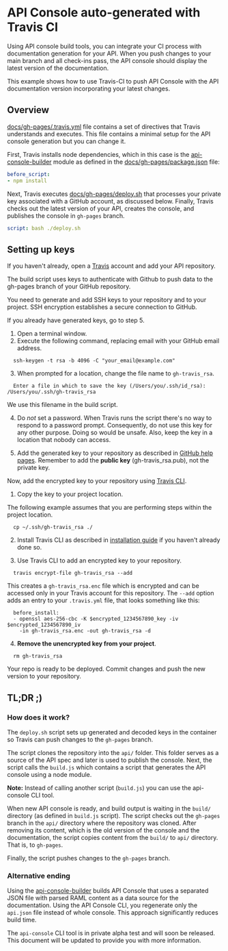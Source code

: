 # API Console auto-generated with Travis CI

Using API console build tools, you can integrate your CI process with documentation generation for your API. When you push changes to your main branch and all check-ins pass, the API console should display the latest version of the documentation.

This example shows how to use Travis-CI to push API Console with the API documentation version incorporating your latest changes.

## Overview

[docs/gh-pages/.travis.yml](gh-pages/.travis.yml) file contains a set of directives that Travis understands and executes. This file contains a minimal setup for the API console generation but you can change it.

First, Travis installs node dependencies, which in this case is the
[api-console-builder](https://www.npmjs.com/package/api-console-builder) module as defined in the [docs/gh-pages/package.json](gh-pages/package.json) file:

```yaml
before_script:
- npm install
```

Next, Travis executes [docs/gh-pages/deploy.sh](gh-pages/deploy.sh) that processes your private key associated with a GitHub account, as discussed below. Finally, Travis checks out the latest version of your API, creates the console, and publishes the console in `gh-pages` branch.

```yaml
script: bash ./deploy.sh
```

## Setting up keys

If you haven't already, open a [Travis](https://travis-ci.org/) account and add your API repository.

The build script uses keys to authenticate with Github to push data to the gh-pages branch of your GitHub repository.

You need to generate and add SSH keys to your repository and to your project. SSH encryption establishes a secure connection to GitHub.

If you already have generated keys, go to step 5.

1. Open a terminal window.
2. Execute the following command, replacing email with your GitHub email address.

```
  ssh-keygen -t rsa -b 4096 -C "your_email@example.com"
```

3. When prompted for a location, change the file name to `gh-travis_rsa`.

```
  Enter a file in which to save the key (/Users/you/.ssh/id_rsa): /Users/you/.ssh/gh-travis_rsa
```
  We use this filename in the build script.  

4. Do _not_ set a password. When Travis runs the script there's no way to respond to a password prompt. Consequently, do not use this key for any other purpose. Doing so would be unsafe. Also, keep the key in a location that nobody can access.

5. Add the generated key to your repository as described in [GitHub help pages](https://help.github.com/articles/adding-a-new-ssh-key-to-your-github-account/). Remember to add the **public key** (gh-travis_rsa.pub), not the private key.

Now, add the encrypted key to your repository using [Travis CLI](https://github.com/travis-ci/travis.rb).

1. Copy the key to your project location.

  The following example assumes that you are performing steps within the project location.

```
  cp ~/.ssh/gh-travis_rsa ./
```

2. Install Travis CLI as described in [installation guide](https://github.com/travis-ci/travis.rb#installation) if you haven't already done so.

3. Use Travis CLI to add an encrypted key to your repository.

```
  travis encrypt-file gh-travis_rsa --add
```

  This creates a `gh-travis_rsa.enc` file which is encrypted and can be accessed only in your Travis account for this repository. The `--add` option adds an entry to your `.travis.yml` file, that looks something like this:

```
  before_install:
  - openssl aes-256-cbc -K $encrypted_1234567890_key -iv $encrypted_1234567890_iv
    -in gh-travis_rsa.enc -out gh-travis_rsa -d
```

4. **Remove the unencrypted key from your project**.

```
  rm gh-travis_rsa
```

Your repo is ready to be deployed. Commit changes and push the new version to your repository.

## TL;DR ;)

### How does it work?

The `deploy.sh` script sets up generated and decoded keys in the container so Travis can push changes to the `gh-pages` branch.

The script clones the repository into the `api/` folder. This folder serves as a source of the API spec and later is used to publish the console. Next, the script calls the `build.js` which contains a script that generates the API console using a node module.

**Note:** Instead of calling another script (`build.js`) you can use the api-console CLI tool.

When new API console is ready, and build output is waiting in the `build/` directory (as defined in `build.js` script). The script checks out the `gh-pages` branch in the `api/` directory where the repository was cloned.
After removing its content, which is the old version of the console and the documentation, the script copies content from the `build/` to `api/` directory. That is, to `gh-pages`.

Finally, the script pushes changes to the `gh-pages` branch.

### Alternative ending

Using the [api-console-builder](https://www.npmjs.com/package/api-console-builder) builds API Console that uses a separated JSON file with parsed RAML content as a data source for the documentation. Using the API Console CLI, you regenerate only the `api.json` file instead of whole console. This approach significantly reduces build time.

The `api-console` CLI tool is in private alpha test and will soon be released. This document will be updated to provide you with more information.
